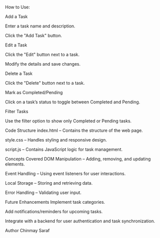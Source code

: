 How to Use:

Add a Task

Enter a task name and description.

Click the "Add Task" button.

Edit a Task

Click the "Edit" button next to a task.

Modify the details and save changes.

Delete a Task

Click the "Delete" button next to a task.

Mark as Completed/Pending

Click on a task’s status to toggle between Completed and Pending.

Filter Tasks

Use the filter option to show only Completed or Pending tasks.

Code Structure
index.html – Contains the structure of the web page.

style.css – Handles styling and responsive design.

script.js – Contains JavaScript logic for task management.

Concepts Covered
DOM Manipulation – Adding, removing, and updating elements.

Event Handling – Using event listeners for user interactions.

Local Storage – Storing and retrieving data.

Error Handling – Validating user input.

Future Enhancements
Implement task categories.

Add notifications/reminders for upcoming tasks.

Integrate with a backend for user authentication and task synchronization.

Author
Chinmay Saraf 







